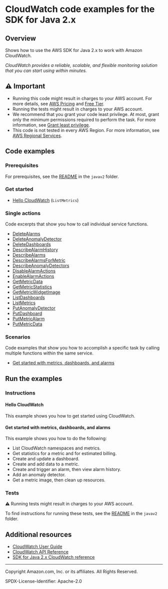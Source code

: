 # CloudWatch code examples for the SDK for Java 2.x

## Overview

Shows how to use the AWS SDK for Java 2.x to work with Amazon CloudWatch.

<!--custom.overview.start-->
<!--custom.overview.end-->

_CloudWatch provides a reliable, scalable, and flexible monitoring solution that you can start using within minutes._

## ⚠ Important

* Running this code might result in charges to your AWS account. For more details, see [AWS Pricing](https://aws.amazon.com/pricing/) and [Free Tier](https://aws.amazon.com/free/).
* Running the tests might result in charges to your AWS account.
* We recommend that you grant your code least privilege. At most, grant only the minimum permissions required to perform the task. For more information, see [Grant least privilege](https://docs.aws.amazon.com/IAM/latest/UserGuide/best-practices.html#grant-least-privilege).
* This code is not tested in every AWS Region. For more information, see [AWS Regional Services](https://aws.amazon.com/about-aws/global-infrastructure/regional-product-services).

<!--custom.important.start-->
<!--custom.important.end-->

## Code examples

### Prerequisites

For prerequisites, see the [README](../../README.md#Prerequisites) in the `javav2` folder.


<!--custom.prerequisites.start-->
<!--custom.prerequisites.end-->

### Get started

- [Hello CloudWatch](src/main/java/com/example/cloudwatch/HelloService.java#L6) (`ListMetrics`)


### Single actions

Code excerpts that show you how to call individual service functions.

- [DeleteAlarms](src/main/java/com/example/cloudwatch/DeleteAlarm.java#L6)
- [DeleteAnomalyDetector](src/main/java/com/example/cloudwatch/CloudWatchScenario.java#L299)
- [DeleteDashboards](src/main/java/com/example/cloudwatch/CloudWatchScenario.java#L347)
- [DescribeAlarmHistory](src/main/java/com/example/cloudwatch/CloudWatchScenario.java#L460)
- [DescribeAlarms](src/main/java/com/example/cloudwatch/CloudWatchScenario.java#L635)
- [DescribeAlarmsForMetric](src/main/java/com/example/cloudwatch/CloudWatchScenario.java#L495)
- [DescribeAnomalyDetectors](src/main/java/com/example/cloudwatch/CloudWatchScenario.java#L403)
- [DisableAlarmActions](src/main/java/com/example/cloudwatch/DisableAlarmActions.java#L6)
- [EnableAlarmActions](src/main/java/com/example/cloudwatch/EnableAlarmActions.java#L6)
- [GetMetricData](src/main/java/com/example/cloudwatch/CloudWatchScenario.java#L576)
- [GetMetricStatistics](src/main/java/com/example/cloudwatch/CloudWatchScenario.java#L843)
- [GetMetricWidgetImage](src/main/java/com/example/cloudwatch/CloudWatchScenario.java#L363)
- [ListDashboards](src/main/java/com/example/cloudwatch/CloudWatchScenario.java#L755)
- [ListMetrics](src/main/java/com/example/cloudwatch/ListMetrics.java#L6)
- [PutAnomalyDetector](src/main/java/com/example/cloudwatch/CloudWatchScenario.java#L431)
- [PutDashboard](src/main/java/com/example/cloudwatch/CloudWatchScenario.java#L773)
- [PutMetricAlarm](src/main/java/com/example/cloudwatch/CloudWatchScenario.java#L659)
- [PutMetricData](src/main/java/com/example/cloudwatch/CloudWatchScenario.java#L530)

### Scenarios

Code examples that show you how to accomplish a specific task by calling multiple
functions within the same service.

- [Get started with metrics, dashboards, and alarms](src/main/java/com/example/cloudwatch/CloudWatchScenario.java)


<!--custom.examples.start-->
<!--custom.examples.end-->

## Run the examples

### Instructions


<!--custom.instructions.start-->
<!--custom.instructions.end-->

#### Hello CloudWatch

This example shows you how to get started using CloudWatch.



#### Get started with metrics, dashboards, and alarms

This example shows you how to do the following:

- List CloudWatch namespaces and metrics.
- Get statistics for a metric and for estimated billing.
- Create and update a dashboard.
- Create and add data to a metric.
- Create and trigger an alarm, then view alarm history.
- Add an anomaly detector.
- Get a metric image, then clean up resources.

<!--custom.scenario_prereqs.cloudwatch_GetStartedMetricsDashboardsAlarms.start-->
<!--custom.scenario_prereqs.cloudwatch_GetStartedMetricsDashboardsAlarms.end-->


<!--custom.scenarios.cloudwatch_GetStartedMetricsDashboardsAlarms.start-->
<!--custom.scenarios.cloudwatch_GetStartedMetricsDashboardsAlarms.end-->

### Tests

⚠ Running tests might result in charges to your AWS account.


To find instructions for running these tests, see the [README](../../README.md#Tests)
in the `javav2` folder.



<!--custom.tests.start-->
<!--custom.tests.end-->

## Additional resources

- [CloudWatch User Guide](https://docs.aws.amazon.com/AmazonCloudWatch/latest/monitoring/WhatIsCloudWatch.html)
- [CloudWatch API Reference](https://docs.aws.amazon.com/AmazonCloudWatch/latest/APIReference/Welcome.html)
- [SDK for Java 2.x CloudWatch reference](https://sdk.amazonaws.com/java/api/latest/software/amazon/awssdk/services/cloudwatch/package-summary.html)

<!--custom.resources.start-->
<!--custom.resources.end-->

---

Copyright Amazon.com, Inc. or its affiliates. All Rights Reserved.

SPDX-License-Identifier: Apache-2.0